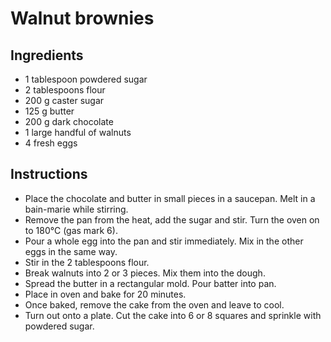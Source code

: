 # Walnut brownies

## Ingredients
- 1 tablespoon powdered sugar
- 2 tablespoons flour
- 200 g caster sugar
- 125 g butter
- 200 g dark chocolate
- 1 large handful of walnuts
- 4 fresh eggs

## Instructions
- Place the chocolate and butter in small pieces in a saucepan. Melt in a bain-marie while stirring.
- Remove the pan from the heat, add the sugar and stir. Turn the oven on to 180°C (gas mark 6).
- Pour a whole egg into the pan and stir immediately. Mix in the other eggs in the same way.
- Stir in the 2 tablespoons flour.
- Break walnuts into 2 or 3 pieces. Mix them into the dough.
- Spread the butter in a rectangular mold. Pour batter into pan.
- Place in oven and bake for 20 minutes.
- Once baked, remove the cake from the oven and leave to cool.
- Turn out onto a plate. Cut the cake into 6 or 8 squares and sprinkle with powdered sugar. 
